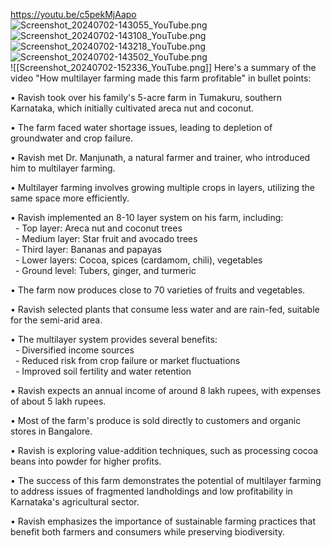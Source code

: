 https://youtu.be/c5pekMjAapo  
![Screenshot_20240702-143055_YouTube.png](Screenshot_20240702-143055_YouTube.png)  
![Screenshot_20240702-143108_YouTube.png](Screenshot_20240702-143108_YouTube.png)  
![Screenshot_20240702-143218_YouTube.png](Screenshot_20240702-143218_YouTube.png)  
![Screenshot_20240702-143502_YouTube.png](Screenshot_20240702-143502_YouTube.png)  
![[Screenshot_20240702-152336_YouTube.png]]
Here's a summary of the video "How multilayer farming made this farm profitable" in bullet points:

• Ravish took over his family's 5-acre farm in Tumakuru, southern Karnataka, which initially cultivated areca nut and coconut.

• The farm faced water shortage issues, leading to depletion of groundwater and crop failure.

• Ravish met Dr. Manjunath, a natural farmer and trainer, who introduced him to multilayer farming.

• Multilayer farming involves growing multiple crops in layers, utilizing the same space more efficiently.

• Ravish implemented an 8-10 layer system on his farm, including:  
  - Top layer: Areca nut and coconut trees  
  - Medium layer: Star fruit and avocado trees  
  - Third layer: Bananas and papayas  
  - Lower layers: Cocoa, spices (cardamom, chili), vegetables  
  - Ground level: Tubers, ginger, and turmeric

• The farm now produces close to 70 varieties of fruits and vegetables.

• Ravish selected plants that consume less water and are rain-fed, suitable for the semi-arid area.

• The multilayer system provides several benefits:  
  - Diversified income sources  
  - Reduced risk from crop failure or market fluctuations  
  - Improved soil fertility and water retention

• Ravish expects an annual income of around 8 lakh rupees, with expenses of about 5 lakh rupees.

• Most of the farm's produce is sold directly to customers and organic stores in Bangalore.

• Ravish is exploring value-addition techniques, such as processing cocoa beans into powder for higher profits.

• The success of this farm demonstrates the potential of multilayer farming to address issues of fragmented landholdings and low profitability in Karnataka's agricultural sector.

• Ravish emphasizes the importance of sustainable farming practices that benefit both farmers and consumers while preserving biodiversity.